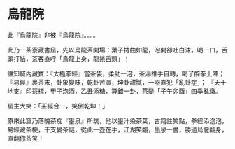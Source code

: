 # 烏龍院

此『烏龍院』非彼『烏龍院』。。。。

此乃一茶寮藏書窟，先以烏龍茶開場：葉子捲曲如龍，泡開卻吐白沫，喝一口，舌頭打結，茶客直呼「烏龍上身，龍捲舌頭」！

誰知窟內藏寶：『太極拳經』當茶袋，柔勁一泡，茶湯推手自轉，喝了醉拳上陣；
『易經』裹茶末，卦象變味，乾卦苦澀，坤卦甜膩，一啜直犯「亂卦症」；
『天干地支』印茶標，甲子泡酒，乙丑添糖，算錯一卦，茶變「子午卯酉」四季亂燉。

窟主大笑：「茶經合一，笑倒乾坤！」

原來此窟乃落魄茶痴『墨泉』所筑，他以墨汁染茶葉，古籍註笑點，拳經添泡泡，易經藏茶梗，干支變茶謎，從此一壺在手，江湖笑翻，墨泉一書，勝過烏龍翻身，直翻你茶笑！


